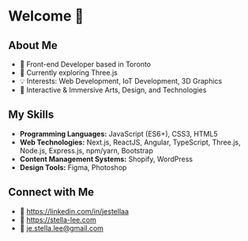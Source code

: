 # Welcome 👋

## About Me

- 🔭 Front-end Developer based in Toronto
- 🌱 Currently exploring Three.js
- 💡 Interests: Web Development, IoT Development, 3D Graphics
- 🩵 Interactive & Immersive Arts, Design, and Technologies

## My Skills

- **Programming Languages:** JavaScript (ES6+), CSS3, HTML5
- **Web Technologies:** Next.js, ReactJS, Angular, TypeScript, Three.js, Node.js, Express.js, npm/yarn, Bootstrap
- **Content Management Systems:** Shopify, WordPress
- **Design Tools:** Figma, Photoshop

## Connect with Me

- 💼 https://linkedin.com/in/jestellaa
- 🎨 https://stella-lee.com
- 💌 je.stella.lee@gmail.com
